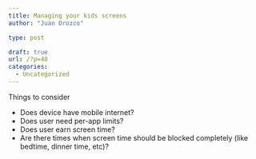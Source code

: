 ```yaml
---
title: Managing your kids screens
author: "Juan Orozco"

type: post

draft: true
url: /?p=48
categories:
  - Uncategorized
---
```


Things to consider

- Does device have mobile internet?
- Does user need per-app limits?
- Does user earn screen time?
- Are there times when screen time should be blocked completely (like bedtime, dinner time, etc)?
